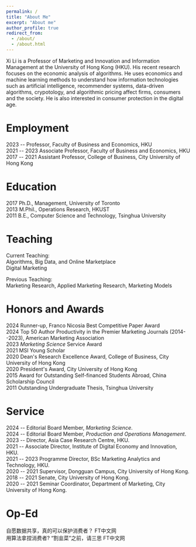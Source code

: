 ```yaml
---
permalink: /
title: "About Me"
excerpt: "About me"
author_profile: true
redirect_from: 
  - /about/
  - /about.html
---
```


Xi Li is a Professor of Marketing and Innovation and Information Management at the University of Hong Kong (HKU). His recent research focuses on the economic analysis of algorithms. He uses economics and machine learning methods to understand how information technologies such as artificial intelligence, recommender systems, data-driven algorithms, crypotology, and algorithmic pricing affect firms, consumers and the society. He is also interested in consumer protection in the digital age.      

Employment
======    
2023 --       Professor, Faculty of Business and Economics, HKU     
2021 -- 2023  Associate Professor, Faculty of Business and Economics, HKU    
2017 -- 2021  Assistant Professor, College of Business, City University of Hong Kong    

Education
======
2017    Ph.D., Management, University of Toronto  
2013    M.Phil., Operations Research, HKUST  
2011    B.E., Computer Science and Technology, Tsinghua University

Teaching
======
Current Teaching:     
Algorithms, Big Data, and Online Marketplace    
Digital Marketing    

Previous Teaching:    
Marketing Research, Applied Marketing Research, Marketing Models

**Honors and Awards**
======     
2024    Runner-up, Franco Nicosia Best Competitive Paper Award          
2024    Top 50 Author Productivity in the Premier Marketing Journals (2014--2023), American Marketing Association      
2023    *Marketing Science* Service Award       
2021    MSI Young Scholar  
2020    Dean's Research Excellence Award, College of Business, City University of Hong Kong  
2020    President's Award, City University of Hong Kong  
2015    Award for Outstanding Self-financed Students Abroad, China Scholarship Council  
2011    Outstanding Undergraduate Thesis, Tsinghua University  

Service
======    
2024 --       Editorial Board Member, *Marketing Science*.    
2024 --       Editorial Board Member, *Production and Operations Management*.       
2023 --       Director, Asia Case Research Centre, HKU.     
2021 --       Associate Director, Institute of Digital Economy and Innovation, HKU.         
2021 -- 2023  Programme Director, BSc Marketing Analytics and Technology, HKU.      
2020 -- 2021  Supervisor, Dongguan Campus, City University of Hong Kong.  
2018 -- 2021  Senate, City University of Hong Kong.  
2020 -- 2021  Seminar Coordinator, Department of Marketing, City University of Hong Kong.  

Op-Ed    
=====      
<a href="https://www.ftchinese.com/story/001103976" style="text-decoration: none">自愿数据共享，真的可以保护消费者？</a>  FT中文网      
<a href="https://www.ftchinese.com/story/001106910" style="text-decoration: none">用算法拿捏消费者? “割韭菜”之前，请三思</a>  FT中文网       


<!-- Google tag (gtag.js) -->
<script async src="https://www.googletagmanager.com/gtag/js?id=G-PQEHEY6E1N"></script>
<script>
  window.dataLayer = window.dataLayer || [];
  function gtag(){dataLayer.push(arguments);}
  gtag('js', new Date());

  gtag('config', 'G-PQEHEY6E1N');
</script>











